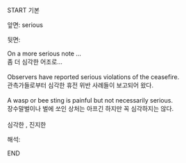 START
기본

앞면:
serious


뒷면:
<div><div>On a more serious note … </div><div><div>좀 더 심각한 어조로…</div></div></div><div><br></div><div><div>Observers have reported serious violations of the ceasefire. </div><div><div>관측가들로부터 심각한 휴전 위반 사례들이 보고되어 왔다.</div></div></div><div><br></div><div><div>A wasp or bee sting is painful but not necessarily serious. </div><div><div>장수말벌이나 벌에 쏘인 상처는 아프긴 하지만 꼭 심각하지는 않다.</div></div></div><div><br></div>심각한 , 진지한<br>


해석:
<!--ID: 1746614454637-->
END